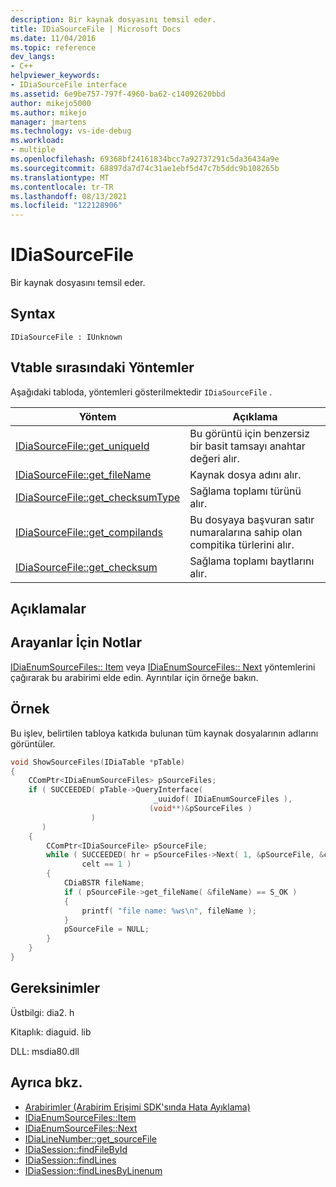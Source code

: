 ```yaml
---
description: Bir kaynak dosyasını temsil eder.
title: IDiaSourceFile | Microsoft Docs
ms.date: 11/04/2016
ms.topic: reference
dev_langs:
- C++
helpviewer_keywords:
- IDiaSourceFile interface
ms.assetid: 6e9be757-797f-4960-ba62-c14092620bbd
author: mikejo5000
ms.author: mikejo
manager: jmartens
ms.technology: vs-ide-debug
ms.workload:
- multiple
ms.openlocfilehash: 69368bf24161834bcc7a92737291c5da36434a9e
ms.sourcegitcommit: 68897da7d74c31ae1ebf5d47c7b5ddc9b108265b
ms.translationtype: MT
ms.contentlocale: tr-TR
ms.lasthandoff: 08/13/2021
ms.locfileid: "122128906"
---
```

# <a name="idiasourcefile"></a>IDiaSourceFile
Bir kaynak dosyasını temsil eder.

## <a name="syntax"></a>Syntax

```
IDiaSourceFile : IUnknown
```

## <a name="methods-in-vtable-order"></a>Vtable sırasındaki Yöntemler
Aşağıdaki tabloda, yöntemleri gösterilmektedir `IDiaSourceFile` .

|Yöntem|Açıklama|
|------------|-----------------|
|[IDiaSourceFile::get_uniqueId](../../debugger/debug-interface-access/idiasourcefile-get-uniqueid.md)|Bu görüntü için benzersiz bir basit tamsayı anahtar değeri alır.|
|[IDiaSourceFile::get_fileName](../../debugger/debug-interface-access/idiasourcefile-get-filename.md)|Kaynak dosya adını alır.|
|[IDiaSourceFile::get_checksumType](../../debugger/debug-interface-access/idiasourcefile-get-checksumtype.md)|Sağlama toplamı türünü alır.|
|[IDiaSourceFile::get_compilands](../../debugger/debug-interface-access/idiasourcefile-get-compilands.md)|Bu dosyaya başvuran satır numaralarına sahip olan compitika türlerini alır.|
|[IDiaSourceFile::get_checksum](../../debugger/debug-interface-access/idiasourcefile-get-checksum.md)|Sağlama toplamı baytlarını alır.|

## <a name="remarks"></a>Açıklamalar

## <a name="notes-for-callers"></a>Arayanlar İçin Notlar
[IDiaEnumSourceFiles:: Item](../../debugger/debug-interface-access/idiaenumsourcefiles-item.md) veya [IDiaEnumSourceFiles:: Next](../../debugger/debug-interface-access/idiaenumsourcefiles-next.md) yöntemlerini çağırarak bu arabirimi elde edin. Ayrıntılar için örneğe bakın.

## <a name="example"></a>Örnek
Bu işlev, belirtilen tabloya katkıda bulunan tüm kaynak dosyalarının adlarını görüntüler.

```C++
void ShowSourceFiles(IDiaTable *pTable)
{
    CComPtr<IDiaEnumSourceFiles> pSourceFiles;
    if ( SUCCEEDED( pTable->QueryInterface(
                                _uuidof( IDiaEnumSourceFiles ),
                               (void**)&pSourceFiles )
                  )
       )
    {
        CComPtr<IDiaSourceFile> pSourceFile;
        while ( SUCCEEDED( hr = pSourceFiles->Next( 1, &pSourceFile, &celt ) ) &&
                celt == 1 )
        {
            CDiaBSTR fileName;
            if ( pSourceFile->get_fileName( &fileName) == S_OK )
            {
                printf( "file name: %ws\n", fileName );
            }
            pSourceFile = NULL;
        }
    }
}
```

## <a name="requirements"></a>Gereksinimler
Üstbilgi: dia2. h

Kitaplık: diaguid. lib

DLL: msdia80.dll

## <a name="see-also"></a>Ayrıca bkz.
- [Arabirimler (Arabirim Erişimi SDK'sında Hata Ayıklama)](../../debugger/debug-interface-access/interfaces-debug-interface-access-sdk.md)
- [IDiaEnumSourceFiles::Item](../../debugger/debug-interface-access/idiaenumsourcefiles-item.md)
- [IDiaEnumSourceFiles::Next](../../debugger/debug-interface-access/idiaenumsourcefiles-next.md)
- [IDiaLineNumber::get_sourceFile](../../debugger/debug-interface-access/idialinenumber-get-sourcefile.md)
- [IDiaSession::findFileById](../../debugger/debug-interface-access/idiasession-findfilebyid.md)
- [IDiaSession::findLines](../../debugger/debug-interface-access/idiasession-findlines.md)
- [IDiaSession::findLinesByLinenum](../../debugger/debug-interface-access/idiasession-findlinesbylinenum.md)
